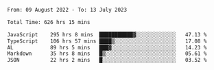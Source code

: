 
<!--START_SECTION:waka-->

```txt
From: 09 August 2022 - To: 13 July 2023

Total Time: 626 hrs 15 mins

JavaScript    295 hrs 8 mins  ███████████▓░░░░░░░░░░░░░   47.13 %
TypeScript    106 hrs 57 mins ████▒░░░░░░░░░░░░░░░░░░░░   17.08 %
AL            89 hrs 5 mins   ███▓░░░░░░░░░░░░░░░░░░░░░   14.23 %
Markdown      35 hrs 8 mins   █▒░░░░░░░░░░░░░░░░░░░░░░░   05.61 %
JSON          22 hrs 2 mins   █░░░░░░░░░░░░░░░░░░░░░░░░   03.52 %
```

<!--END_SECTION:waka-->











